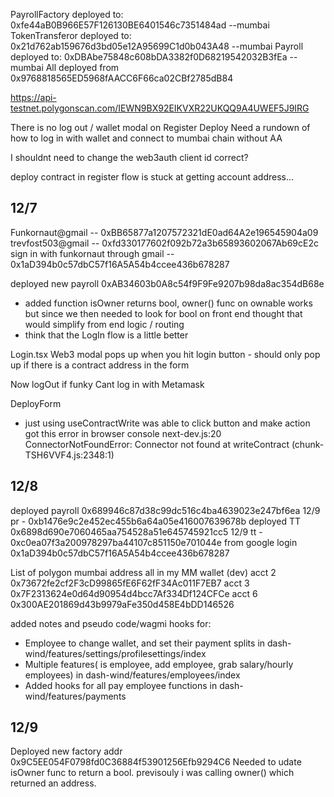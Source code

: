 PayrollFactory deployed to: 0xfe44aB0B966E57F126130BE6401546c7351484ad --mumbai
TokenTransferor deployed to: 0x21d762ab159676d3bd05e12A95699C1d0b043A48 --mumbai
Payroll deployed to: 0xDBAbe75848c608bDA3382f0D68219542032B3fEa --mumbai
All deployed from 0x9768818565ED5968fAACC6F66ca02CBf2785dB84

https://api-testnet.polygonscan.com/IEWN9BX92EIKVXR22UKQQ9A4UWEF5J9IRG

There is no log out / wallet modal on Register Deploy
Need a rundown of how to log in with wallet and connect to mumbai chain without AA

I shouldnt need to change the web3auth client id correct?

deploy contract in register flow is stuck at getting account address...

## 12/7
Funkornaut@gmail -- 0xBB65877a1207572321dE0ad64A2e196545904a09
trevfost503@gmail -- 0xfd330177602f092b72a3b65893602067Ab69cE2c
sign in with funkornaut through gmail -- 0x1aD394b0c57dbC57f16A5A54b4ccee436b678287

deployed new payroll 0xAB34603b0A8c54f9F9Fe9207b98da8ac354dB68e
- added function isOwner returns bool, owner() func on ownable works but since we then needed to look for bool on front end thought that would simplify from end logic / routing
- think that the LogIn flow is a little better

Login.tsx
Web3 modal pops up when you hit login button - should only pop up if there is a contract address in the form

Now logOut if funky
Cant log in with Metamask

DeployForm
- just using useContractWrite was able to click button and make action got this error in browser console
    next-dev.js:20 ConnectorNotFoundError: Connector not found at writeContract (chunk-TSH6VVF4.js:2348:1)

## 12/8

deployed payroll 0x689946c87d38c99dc516c4ba4639023e247bf6ea
12/9 pr - 0xb1476e9c2e452ec455b6a64a05e416007639678b
deployed TT 0x6898d690e7060465aa754528a51e645745921cc5
12/9 tt - 0xc0ea07f3a200978297ba44107c851150e701044e
from google login 0x1aD394b0c57dbC57f16A5A54b4ccee436b678287

List of polygon mumbai address all in my MM wallet (dev)
acct 2 0x73672fe2cf2F3cD99865fE6F62fF34Ac011F7EB7
acct 3 0x7F2313624e0d64d90954d4bcc7Af334Df124CFCe
acct 6 0x300AE201869d43b9979aFe350d458E4bDD146526

added notes and pseudo code/wagmi hooks for:
- Employee to change wallet, and set their payment splits in dash-wind/features/settings/profilesettings/index
- Multiple features( is employee, add employee, grab salary/hourly employees) in dash-wind/features/employees/index
- Added hooks for all pay employee functions in dash-wind/features/payments

## 12/9
Deployed new factory addr 0x9C5EE054F0798fd0C36884f53901256Efb9294C6
Needed to udate isOwner func to return a bool. previsouly i was calling owner() which returned an address. 